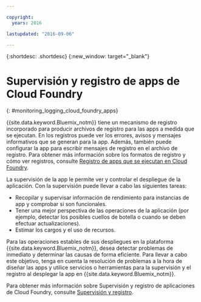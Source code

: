 ```yaml
---

copyright:
  years: 2016

lastupdated: "2016-09-06"

---
```


{:shortdesc: .shortdesc}
{:new_window: target="_blank"}

# Supervisión y registro de apps de Cloud Foundry
{: #monitoring_logging_cloud_foundry_apps}

{{site.data.keyword.Bluemix_notm}} tiene un mecanismo de registro incorporado para producir archivos de registro para las apps a medida que se ejecutan. En los registros puede ver los errores, avisos y mensajes informativos que se generan para la app. Además, también puede configurar la app para escribir mensajes de registro en el archivo de registro. Para obtener más información sobre los formatos de registro y cómo ver registros, consulte [Registro de apps que se ejecutan en Cloud Foundry](/docs/monitor_log/monitoringandlogging.html#logging_for_bluemix_apps).

La supervisión de la app le permite ver y controlar el despliegue de la aplicación. Con la supervisión puede llevar a cabo las siguientes tareas:

* Recopilar y supervisar información de rendimiento para instancias de app y comprobar si son funcionales.
* Tener una mejor perspectiva de las operaciones de la aplicación (por ejemplo, detectar los posibles cuellos de botella o cuando se deben efectuar actualizaciones).
* Estimar los cargos y el uso de recursos.

Para las operaciones estables de sus despliegues en la plataforma {{site.data.keyword.Bluemix_notm}}, desea detectar problemas de inmediato y determinar las causas de forma eficiente. Para llevar a cabo este objetivo, tenga en cuenta la resolución de problemas a la hora de diseñar las apps y utilice servicios o herramientas para la supervisión y el registro al desplegar la app en {{site.data.keyword.Bluemix_notm}}.

Para obtener más información sobre Supervisión y registro de aplicaciones de Cloud Foundry, consulte [Supervisión y registro](/docs/monitor_log/monitoringandlogging.html).
